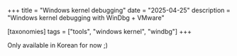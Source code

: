 +++
title = "Windows kernel debugging"
date = "2025-04-25"
description = "Windows kernel debugging with WinDbg + VMware"

[taxonomies]
tags = ["tools", "windows kernel", "windbg"]
+++

Only available in Korean for now ;)